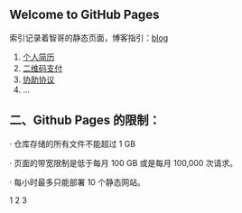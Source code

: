 ## Welcome to GitHub Pages

索引记录着智哥的静态页面，博客指引：[blog](yhttps://anghuizhi.github.io)

1. [个人简历](https://yanghuizhi.github.io/yanghuizhi/Resume)
2. [二维码支付](https://yanghuizhi.github.io/yanghuizhi/YhzPayMoneyService/index.html)
3. [协助协议](https://yanghuizhi.github.io/yanghuizhi/YhzPersonalMottoService/index.html)
4. ...


## 二、Github Pages 的限制：

· 仓库存储的所有文件不能超过 1 GB

· 页面的带宽限制是低于每月 100 GB 或是每月 100,000 次请求。

· 每小时最多只能部署 10 个静态网站。

1
2
3